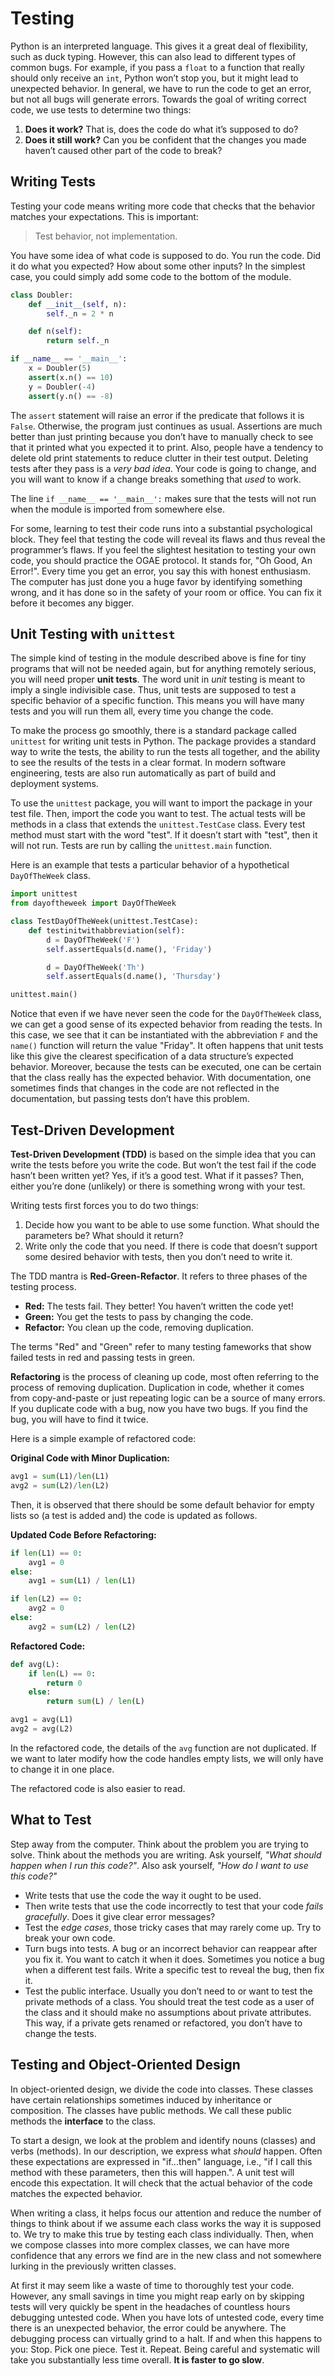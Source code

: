 # Testing

Python is an interpreted language.  This gives it a great deal of flexibility, such as duck typing.  However, this can also lead to different types of common bugs.  For example, if you pass a `float` to a function that really should only receive  an `int`, Python won’t stop you, but it might lead to unexpected behavior.  In general, we have to run the code to get an error, but not all bugs will generate errors.  Towards the goal of writing correct code, we use tests to determine two things:


1. **Does it work?**  That is, does the code do what it’s supposed to do?
2. **Does it still work?** Can you be confident that the changes you made haven’t caused other part of the code to break?

## Writing Tests

Testing your code means writing more code that checks that the behavior matches your expectations. This is important:

> Test  behavior, not implementation.

You have some idea of what code is supposed to do.  You run the code.  Did it do what you expected?  How about some other inputs?  In the simplest case, you could simply add some code to the bottom of the module.  

```python {cmd}
class Doubler:
    def __init__(self, n):
        self._n = 2 * n

    def n(self):
        return self._n

if __name__ == '__main__':
    x = Doubler(5)
    assert(x.n() == 10)
    y = Doubler(-4)
    assert(y.n() == -8)
```

The `assert` statement will raise an error if the predicate that follows it is `False`.  Otherwise, the program just continues as usual.  Assertions are much better than just printing because you don’t have to manually check to see that it printed what you expected it to print.  Also, people have a tendency to delete old print statements to reduce clutter in their test output.  Deleting tests after they pass is a *very bad idea*.  Your code is going to change, and you will want to know if a change breaks something that *used* to work.

The line `if __name__ == '__main__':` makes sure that the tests will not run when the module is imported from somewhere else.

For some, learning to test their code runs into a substantial psychological block.  They feel that testing the code will reveal its flaws and thus reveal the programmer’s flaws.  If you feel the slightest hesitation to testing your own code, you should practice the OGAE protocol.  It stands for, "Oh Good, An Error!".  Every time you get an error, you say this with honest enthusiasm.  The computer has just done you a huge favor by identifying something wrong, and it has done so in the safety of your room or office.  You can fix it before it becomes any bigger.

## Unit Testing with `unittest`

The simple kind of testing in the module described above is fine for tiny programs that will not be needed again, but for anything remotely serious, you will need proper **unit tests**.  The word unit in *unit* testing is meant to imply a single indivisible case.  Thus, unit tests are supposed to test a specific behavior of a specific function.  This means you will have many tests and you will run them all, every time you change the code.  

To make the process go smoothly, there is a standard package  called `unittest` for writing unit tests in Python.  The package provides a standard way to write the tests, the ability to run the tests all together, and the ability to see the results of the tests in a clear format.  In modern software engineering, tests are also run automatically as part of build and deployment systems.

To use the `unittest` package, you will want to import the package in your test file.
Then, import the code you want to test.
The actual tests will be methods in a class that extends the `unittest.TestCase` class.
Every test method must start with the word "test".  If it doesn’t start with "test", then it will not run.
Tests are run by calling the `unittest.main` function.

Here is an example that tests a particular behavior of a hypothetical `DayOfTheWeek` class.

```python
import unittest
from dayoftheweek import DayOfTheWeek

class TestDayOfTheWeek(unittest.TestCase):
    def testinitwithabbreviation(self):
        d = DayOfTheWeek('F')
        self.assertEquals(d.name(), 'Friday')

        d = DayOfTheWeek('Th')
        self.assertEquals(d.name(), 'Thursday')		

unittest.main()
```

Notice that even if we have never seen the code for the `DayOfTheWeek` class, we can get a good sense of its expected behavior from reading the tests.  In this case, we see that it can be instantiated with the abbreviation `F` and the `name()` function will return the value "Friday".  It often happens that unit tests like this give the clearest specification of a data structure’s expected behavior.  Moreover, because the tests can be executed, one can be certain that the class really has the expected behavior.  With documentation, one sometimes finds that changes in the code are not reflected in the documentation, but passing tests don’t have this problem.

## Test-Driven Development

**Test-Driven Development (TDD)** is based on the simple idea that you can write the tests before you write the code.  But won’t the test fail if the code hasn’t been written yet?  Yes, if it’s a good test.  What if it passes?  Then, either you’re done (unlikely) or there is something wrong with your test.

Writing tests first forces you to do two things:

1. Decide how you want to be able to use some function.  What should the parameters be?  What should it return?
2. Write only the code that you need.  If there is code that doesn’t support some desired behavior with tests, then you don’t need to write it.

The TDD mantra is **Red-Green-Refactor**.  It refers to three phases of the testing process.

- **Red:** The tests fail.  They better!  You haven’t written the code yet!
- **Green:** You get the tests to pass by changing the code.
- **Refactor:** You clean up the code, removing duplication.

The terms "Red" and "Green" refer to many testing fameworks that show failed tests in red and passing tests in green.

**Refactoring** is the process of cleaning up code, most often referring to the process of removing duplication.  Duplication in code, whether it comes from copy-and-paste or just repeating logic can be a source of many errors.  If you duplicate code with a bug, now you have two bugs.  If you find the bug, you will have to find it twice.

Here is a simple example of refactored code:

**Original Code with Minor Duplication:**

```python
avg1 = sum(L1)/len(L1)
avg2 = sum(L2)/len(L2)
```

Then, it is observed that there should be some default behavior for empty lists so (a test is added and) the code is updated as follows.

**Updated Code Before Refactoring:**

```python
if len(L1) == 0:
    avg1 = 0
else:
    avg1 = sum(L1) / len(L1)

if len(L2) == 0:
    avg2 = 0
else:
    avg2 = sum(L2) / len(L2)
```

**Refactored Code:**

```python
def avg(L):
    if len(L) == 0:
        return 0
    else:
        return sum(L) / len(L)

avg1 = avg(L1)
avg2 = avg(L2)
```

In the refactored code, the details of the `avg` function are not duplicated.  If we want to later modify how the code handles empty lists, we will only have to change it in one place.  

The refactored code is also easier to read.  

## What to Test

Step away from the computer.  Think about the problem you are trying to solve.  Think about the methods you are writing.  Ask yourself, *"What should happen when I run this code?"*. Also ask yourself, *"How do I want to use this code?"*

- Write tests that use the code the way it ought to be used.
- Then write tests that use the code incorrectly to test that your code *fails gracefully*.  Does it give clear error messages?
- Test the *edge cases*, those tricky cases that may rarely come up.  Try to break your own code.
- Turn bugs into tests.  A bug or an incorrect behavior can reappear after you fix it.  You want to catch it when it does.  Sometimes you notice a bug when a different test fails.  Write a specific test to reveal the bug, then fix it.
- Test the public interface.  Usually you don’t need to or want to test the private methods of a class.  You should treat the test code as a user of the class and it should make no assumptions about private attributes.  This way, if a private gets renamed or refactored, you don’t have to change the tests.

## Testing and Object-Oriented Design

In object-oriented design, we divide the code into classes.  These classes have certain relationships sometimes induced by inheritance or composition.  The classes have public methods.  We call these public methods the **interface** to the class.

To start a design, we look at the problem and identify nouns (classes) and verbs (methods).  In our description, we express what *should* happen.  Often these expectations are expressed in "if...then" language, i.e., "if I call this method with these parameters, then this will happen.". A unit test will encode this expectation.  It will check that the actual behavior of the code matches the expected behavior.

When writing a class, it helps focus our attention and reduce the number of things to think about if we assume each class works the way it is supposed to.  We try to make this true by testing each class individually.  Then, when we compose classes into more complex classes, we can have more confidence that any errors we find are in the new class and not somewhere lurking in the previously written classes.  

At first it may seem like a waste of time to thoroughly test your code.  However, any small savings in time you might reap early on by skipping tests will very quickly be spent in the headaches of countless hours debugging untested code.  When you have lots of untested code, every time there is an unexpected behavior, the error could be anywhere.  The debugging process can virtually grind to a halt.  If and when this happens to you: Stop. Pick one piece. Test it. Repeat.  Being careful and systematic will take you substantially less time overall. **It is faster to go slow**.
